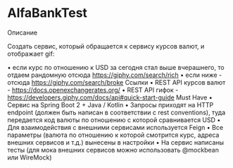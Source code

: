 # AlfaBankTest
Описание

Создать сервис, который обращается к сервису курсов валют, и отображает gif:

•    если курс по отношению к USD за сегодня стал выше вчерашнего, то отдаем рандомную отсюда https://giphy.com/search/rich
•    если ниже - отсюда https://giphy.com/search/broke
Ссылки
•    REST API курсов валют - https://docs.openexchangerates.org/
•    REST API гифок - https://developers.giphy.com/docs/api#quick-start-guide
Must Have
•    Сервис на Spring Boot 2 + Java / Kotlin
•    Запросы приходят на HTTP endpoint (должен быть написан в соответствии с rest conventions), туда передается код валюты по отношению с которой сравнивается USD
•    Для взаимодействия с внешними сервисами используется Feign
•    Все параметры (валюта по отношению к которой смотрится курс, адреса внешних сервисов и т.д.) вынесены в настройки
•    На сервис написаны тесты (для мока внешних сервисов можно использовать @mockbean или WireMock)

